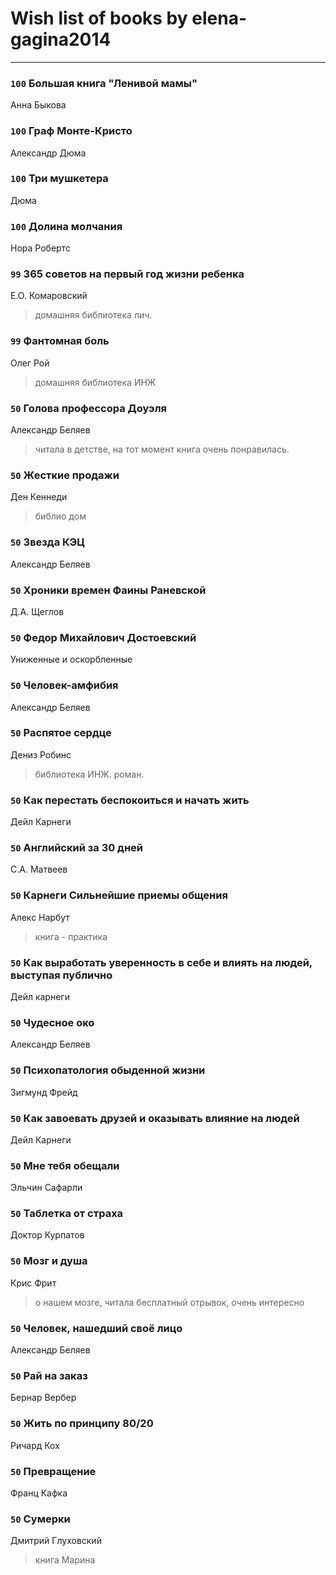# Wish list of books by elena-gagina2014
---

### `100` Большая книга "Ленивой мамы"
Анна Быкова

### `100` Граф Монте-Кристо
Александр Дюма

### `100` Три мушкетера
Дюма

### `100` Долина молчания
Нора Робертс

### `99` 365 советов на первый год жизни ребенка
Е.О. Комаровский
> домашняя библиотека лич.

### `99` Фантомная боль
Олег Рой
> домашняя библиотека ИНЖ

### `50` Голова профессора Доуэля
Александр Беляев
> читала в детстве, на тот момент книга очень понравилась.

### `50` Жесткие продажи
Ден Кеннеди
> библио дом

### `50` Звезда КЭЦ
Александр Беляев

### `50` Хроники времен Фаины Раневской
Д.А. Щеглов

### `50` Федор Михайлович Достоевский
Униженные и оскорбленные

### `50` Человек-амфибия
Александр Беляев

### `50` Распятое сердце
Дениз Робинс
> библиотека ИНЖ. роман.

### `50` Как перестать беспокоиться и начать жить
Дейл Карнеги

### `50` Английский за 30 дней
С.А. Матвеев

### `50` Карнеги Сильнейшие приемы общения
Алекс Нарбут
> книга - практика

### `50` Как выработать уверенность в себе и влиять на людей, выступая публично
Дейл карнеги

### `50` Чудесное око
Александр Беляев

### `50` Психопатология обыденной жизни
Зигмунд Фрейд

### `50` Как завоевать друзей и оказывать влияние на людей
Дейл Карнеги

### `50` Мне тебя обещали
Эльчин Сафарли

### `50` Таблетка от страха
Доктор Курпатов

### `50` Мозг и душа
Крис Фрит
> о нашем мозге, читала бесплатный отрывок, очень интересно

### `50` Человек, нашедший своё лицо
Александр Беляев

### `50` Рай на заказ
Бернар Вербер

### `50` Жить по принципу 80/20
Ричард Кох

### `50` Превращение
Франц Кафка

### `50` Сумерки
Дмитрий Глуховский
> книга Марина

